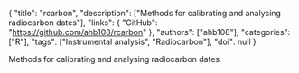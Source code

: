 {
  "title": "rcarbon",
  "description": ["Methods for calibrating and analysing radiocarbon dates"],
  "links": {
    "GitHub": "https://github.com/ahb108/rcarbon"
  },
  "authors": ["ahb108"],
  "categories": ["R"],
  "tags": ["Instrumental analysis", "Radiocarbon"],
  "doi": null
}

<!-- Generated by csv2md.R – do not edit by hand -->

Methods for calibrating and analysing radiocarbon dates